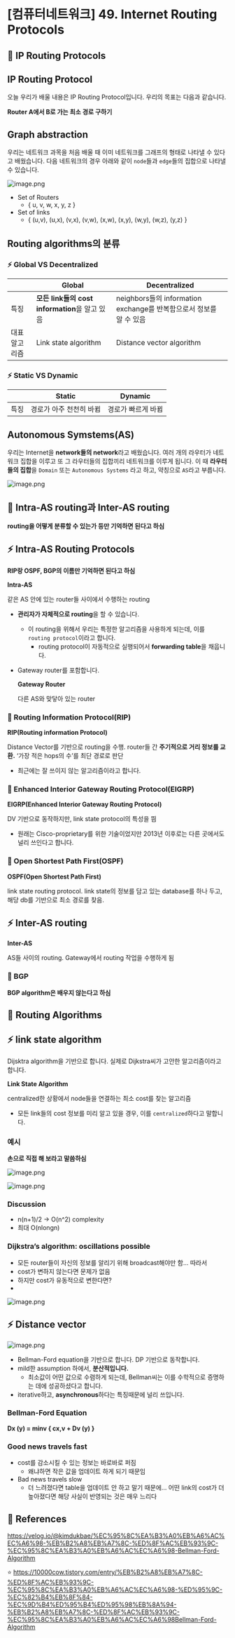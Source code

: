 # [컴퓨터네트워크] 49. Internet Routing Protocols

<aside>

# 💖 IP Routing Protocols

</aside>

## IP Routing Protocol

오늘 우리가 배울 내용은 IP Routing Protocol입니다. 우리의 목표는 다음과 같습니다.

<aside>

**Router A에서 B로 가는 최소 경로 구하기**

</aside>

## Graph abstraction

우리는 네트워크 과목을 처음 배울 때 이미 네트워크를 그래프의 형태로 나타낼 수 있다고 배웠습니다. 다음 네트워크의 경우 아래와 같이 `node`들과 `edge`들의 집합으로 나타낼 수 있습니다.

![image.png](%5B%E1%84%8F%E1%85%A5%E1%86%B7%E1%84%91%E1%85%B2%E1%84%90%E1%85%A5%E1%84%82%E1%85%A6%E1%84%90%E1%85%B3%E1%84%8B%E1%85%AF%E1%84%8F%E1%85%B3%5D%2049%20Internet%20Routing%20Protocols%201843f66f5225800a8542db125c5d8937/image.png)

- Set of Routers
    - { u, v, w, x, y, z }
- Set of links
    - { (u,v), (u,x), (v,x), (v,w), (x,w), (x,y), (w,y), (w,z), (y,z) }

## Routing algorithms의 분류

### ⚡ Global VS Decentralized

|  | Global | Decentralized |
| --- | --- | --- |
| 특징 | **모든 link들의 cost information**을 알고 있음 | neighbors들의 information exchange를 반복함으로서 정보를 알 수 있음 |
| 대표 알고리즘 | Link state algorithm | Distance vector algorithm |

### ⚡ Static VS Dynamic

|  | Static | Dynamic |
| --- | --- | --- |
| 특징 | 경로가 아주 천천히 바뀜 | 경로가 빠르게 바뀜 |

## Autonomous Symstems(AS)

우리는 Internet을 **network들의 network**라고 배웠습니다. 여러 개의 라우터가 네트워크 집합을 이루고 또 그 라우터들의 집합끼리 네트워크를 이루게 됩니다. 이 때 **라우터들의 집합**을 `Domain` 또는 `Autonomous Systems` 라고 하고, 약칭으로 `AS`라고 부릅니다.

![image.png](%5B%E1%84%8F%E1%85%A5%E1%86%B7%E1%84%91%E1%85%B2%E1%84%90%E1%85%A5%E1%84%82%E1%85%A6%E1%84%90%E1%85%B3%E1%84%8B%E1%85%AF%E1%84%8F%E1%85%B3%5D%2049%20Internet%20Routing%20Protocols%201843f66f5225800a8542db125c5d8937/image%201.png)

<aside>

# 💖 Intra-AS routing과 Inter-AS routing

</aside>

<aside>

**routing을 어떻게 분류할 수 있는가 등만 기억하면 된다고 하심**

</aside>

## ⚡ Intra-AS Routing Protocols

<aside>

**RIP랑 OSPF, BGP의 이름만 기억하면 된다고 하심**

</aside>

<aside>

**Intra-AS**

같은 AS 안에 있는 router들 사이에서 수행하는 routing

</aside>

- **관리자가 자체적으로 routing**을 할 수 있습니다.
    - 이 routing을 위해서 우리는 특정한 알고리즘을 사용하게 되는데, 이를 `routing protocol`이라고 합니다.
        - routing protocol이 자동적으로 실행되어서 **forwarding table**을 채웁니다.
- Gateway router를 포함합니다.
    
    <aside>
    
    **Gateway Router**
    
    다른 AS와 맞닿아 있는 router
    
    </aside>
    

### 💛 Routing Information Protocol(RIP)

<aside>

**RIP(Routing information Protocol)**

Distance Vector를 기반으로 routing을 수행. router들 간 **주기적으로 거리 정보를 교환.** ‘가장 적은 hops의 수’를 최단 경로로 판단

</aside>

- 최근에는 잘 쓰이지 않는 알고리즘이라고 합니다.

### 💛 Enhanced Interior Gateway Routing Protocol(EIGRP)

<aside>

**EIGRP(Enhanced Interior Gateway Routing Protocol)**

DV 기반으로 동작하지만, link state protocol의 특성을 띔

</aside>

- 원래는 Cisco-proprietary를 위한 기술이었지만 2013년 이후로는 다른 곳에서도 널리 쓰인다고 합니다.

### 💛 Open Shortest Path First(OSPF)

<aside>

**OSPF(Open Shortest Path First)**

link state routing protocol. link state의 정보를 담고 있는 database를 하나 두고, 해당 db를 기반으로 최소 경로를 찾음.

</aside>

## ⚡ Inter-AS routing

<aside>

**Inter-AS**

AS들 사이의 routing. Gateway에서 routing 작업을 수행하게 됨

</aside>

### 💛 BGP

<aside>

**BGP algorithm은 배우지 않는다고 하심**

</aside>

<aside>

# 💖 Routing Algorithms

</aside>

## ⚡ link state algorithm

Dijsktra algorithm을 기반으로 합니다. 실제로 Dijkstra씨가 고안한 알고리즘이라고 합니다.

<aside>

**Link State Algorithm**

centralized한 상황에서 node들을 연결하는 최소 cost를 찾는 알고리즘

</aside>

- 모든 link들의 cost 정보를 미리 알고 있을 경우, 이를 `centralized`하다고 말합니다.

### 예시

<aside>

**손으로 직접 해 보라고 말씀하심**

</aside>

![image.png](%5B%E1%84%8F%E1%85%A5%E1%86%B7%E1%84%91%E1%85%B2%E1%84%90%E1%85%A5%E1%84%82%E1%85%A6%E1%84%90%E1%85%B3%E1%84%8B%E1%85%AF%E1%84%8F%E1%85%B3%5D%2049%20Internet%20Routing%20Protocols%201843f66f5225800a8542db125c5d8937/image%202.png)

![image.png](%5B%E1%84%8F%E1%85%A5%E1%86%B7%E1%84%91%E1%85%B2%E1%84%90%E1%85%A5%E1%84%82%E1%85%A6%E1%84%90%E1%85%B3%E1%84%8B%E1%85%AF%E1%84%8F%E1%85%B3%5D%2049%20Internet%20Routing%20Protocols%201843f66f5225800a8542db125c5d8937/image%203.png)

### Discussion

- n(n+1)/2 → O(n^2) complexity
- 최대 O(nlongn)

### Dijkstra’s algorithm: oscillations possible

- 모든 router들이 자신의 정보를 알리기 위해 broadcast해야만 함… 따라서
- cost가 변하지 않는다면 문제가 없음
- 하지만 cost가 유동적으로 변한다면?
- 

![image.png](%5B%E1%84%8F%E1%85%A5%E1%86%B7%E1%84%91%E1%85%B2%E1%84%90%E1%85%A5%E1%84%82%E1%85%A6%E1%84%90%E1%85%B3%E1%84%8B%E1%85%AF%E1%84%8F%E1%85%B3%5D%2049%20Internet%20Routing%20Protocols%201843f66f5225800a8542db125c5d8937/image%204.png)

## ⚡ Distance vector

![image.png](%5B%E1%84%8F%E1%85%A5%E1%86%B7%E1%84%91%E1%85%B2%E1%84%90%E1%85%A5%E1%84%82%E1%85%A6%E1%84%90%E1%85%B3%E1%84%8B%E1%85%AF%E1%84%8F%E1%85%B3%5D%2049%20Internet%20Routing%20Protocols%201843f66f5225800a8542db125c5d8937/image%205.png)

- Bellman-Ford equation을 기반으로 합니다. DP 기반으로 동작합니다.
- mild한 assumption 하에서, **분산적입니다.**
    - 최소값이 어떤 값으로 수렴하게 되는데, Bellman씨는 이를 수학적으로 증명하는 데에 성공하셨다고 합니다.
- iterative하고, **asynchronous**하다는 특징때문에 널리 쓰입니다.

### Bellman-Ford Equation

<aside>

**Dx (y) = minv { cx,v + Dv (y) }**

</aside>

### Good news travels fast

- cost를 감소시킬 수 있는 정보는 바로바로 퍼짐
    - 왜냐하면 작은 값을 업데이트 하게 되기 때문임
- Bad news travels slow
    - 더 느려졌다면 table을 업데이트 안 하고 말기 때문에… 어떤 link의 cost가 더 높아졌다면 해당 사실이 반영되는 것은 매우 느리다

<aside>

# 💖 References

</aside>

https://velog.io/@kimdukbae/%EC%95%8C%EA%B3%A0%EB%A6%AC%EC%A6%98-%EB%B2%A8%EB%A7%8C-%ED%8F%AC%EB%93%9C-%EC%95%8C%EA%B3%A0%EB%A6%AC%EC%A6%98-Bellman-Ford-Algorithm

⭐ https://10000cow.tistory.com/entry/%EB%B2%A8%EB%A7%8C-%ED%8F%AC%EB%93%9C-%EC%95%8C%EA%B3%A0%EB%A6%AC%EC%A6%98-%ED%95%9C-%EC%82%B4%EB%8F%84-%EC%9D%B4%ED%95%B4%ED%95%98%EB%8A%94-%EB%B2%A8%EB%A7%8C-%ED%8F%AC%EB%93%9C-%EC%95%8C%EA%B3%A0%EB%A6%AC%EC%A6%98Bellman-Ford-Algorithm